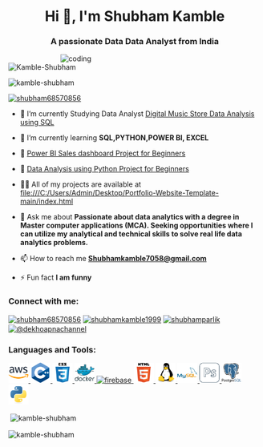 

<h1 align="center">Hi 👋, I'm Shubham Kamble</h1>
<h3 align="center">A passionate Data Data Analyst from India</h3>

<img align="right" alt="coding" width="400" src="https://user-images.githubusercontent.com/55389276/140866485-8fb1c876-9a8f-4d6a-98dc-08c4981eaf70.gif">
<p align="left"> <img src="https://komarev.com/ghpvc/?username=Kamble-Shubham&label=Profile%20views&color=0e75b6&style=flat" alt="Kamble-Shubham" /> </p>

<p align="left"> <img src="https://komarev.com/ghpvc/?username=kamble-shubham&label=Profile%20views&color=0e75b6&style=flat" alt="kamble-shubham" /> </p>

<p align="left"> <a href="https://twitter.com/shubham68570856" target="blank"><img src="https://img.shields.io/twitter/follow/shubham68570856?logo=twitter&style=for-the-badge" alt="shubham68570856" /></a> </p>

- 🔭 I’m currently Studying Data Analyst [Digital Music Store Data Analysis using SQL](https://github.com/Kamble-Shubham/SQL_Music_Store_Analysis/blob/main/Music_Store_Query.sql)

- 🌱 I’m currently learning **SQL,PYTHON,POWER BI, EXCEL**

- 👯 [Power BI Sales dashboard Project for Beginners](https://github.com/Kamble-Shubham/Madhav_Store_Analysis_PowerBI/blob/main/Madhav%20Store%20dashboard.jpg)

- 🤝 [Data Analysis using Python Project for Beginners](https://github.com/Kamble-Shubham/Python_Diwali_Sales_Analysis/blob/main/Diwali_Sales_Analysis.ipynb)

- 👨‍💻 All of my projects are available at [file:///C:/Users/Admin/Desktop/Portfolio-Website-Template-main/index.html](file:///C:/Users/Admin/Desktop/Portfolio-Website-Template-main/index.html)

- 💬 Ask me about **Passionate about data analytics with a degree in Master computer applications (MCA). Seeking opportunities where I can utilize my analytical and technical skills to solve real life data analytics problems.**

- 📫 How to reach me **Shubhamkamble7058@gmail.com**

- ⚡ Fun fact **I am funny**

<h3 align="left">Connect with me:</h3>
<p align="left">
<a href="https://twitter.com/shubham68570856" target="blank"><img align="center" src="https://raw.githubusercontent.com/rahuldkjain/github-profile-readme-generator/master/src/images/icons/Social/twitter.svg" alt="shubham68570856" height="30" width="40" /></a>
<a href="https://linkedin.com/in/shubhamkamble1999" target="blank"><img align="center" src="https://raw.githubusercontent.com/rahuldkjain/github-profile-readme-generator/master/src/images/icons/Social/linked-in-alt.svg" alt="shubhamkamble1999" height="30" width="40" /></a>
<a href="https://instagram.com/shubhamparlik" target="blank"><img align="center" src="https://raw.githubusercontent.com/rahuldkjain/github-profile-readme-generator/master/src/images/icons/Social/instagram.svg" alt="shubhamparlik" height="30" width="40" /></a>
<a href="https://www.youtube.com/c/@dekhoapnachannel" target="blank"><img align="center" src="https://raw.githubusercontent.com/rahuldkjain/github-profile-readme-generator/master/src/images/icons/Social/youtube.svg" alt="@dekhoapnachannel" height="30" width="40" /></a>
</p>

<h3 align="left">Languages and Tools:</h3>
<p align="left"> <a href="https://aws.amazon.com" target="_blank" rel="noreferrer"> <img src="https://raw.githubusercontent.com/devicons/devicon/master/icons/amazonwebservices/amazonwebservices-original-wordmark.svg" alt="aws" width="40" height="40"/> </a> <a href="https://www.w3schools.com/cpp/" target="_blank" rel="noreferrer"> <img src="https://raw.githubusercontent.com/devicons/devicon/master/icons/cplusplus/cplusplus-original.svg" alt="cplusplus" width="40" height="40"/> </a> <a href="https://www.w3schools.com/css/" target="_blank" rel="noreferrer"> <img src="https://raw.githubusercontent.com/devicons/devicon/master/icons/css3/css3-original-wordmark.svg" alt="css3" width="40" height="40"/> </a> <a href="https://www.docker.com/" target="_blank" rel="noreferrer"> <img src="https://raw.githubusercontent.com/devicons/devicon/master/icons/docker/docker-original-wordmark.svg" alt="docker" width="40" height="40"/> </a> <a href="https://firebase.google.com/" target="_blank" rel="noreferrer"> <img src="https://www.vectorlogo.zone/logos/firebase/firebase-icon.svg" alt="firebase" width="40" height="40"/> </a> <a href="https://www.w3.org/html/" target="_blank" rel="noreferrer"> <img src="https://raw.githubusercontent.com/devicons/devicon/master/icons/html5/html5-original-wordmark.svg" alt="html5" width="40" height="40"/> </a> <a href="https://www.linux.org/" target="_blank" rel="noreferrer"> <img src="https://raw.githubusercontent.com/devicons/devicon/master/icons/linux/linux-original.svg" alt="linux" width="40" height="40"/> </a> <a href="https://www.mysql.com/" target="_blank" rel="noreferrer"> <img src="https://raw.githubusercontent.com/devicons/devicon/master/icons/mysql/mysql-original-wordmark.svg" alt="mysql" width="40" height="40"/> </a> <a href="https://www.photoshop.com/en" target="_blank" rel="noreferrer"> <img src="https://raw.githubusercontent.com/devicons/devicon/master/icons/photoshop/photoshop-line.svg" alt="photoshop" width="40" height="40"/> </a> <a href="https://www.postgresql.org" target="_blank" rel="noreferrer"> <img src="https://raw.githubusercontent.com/devicons/devicon/master/icons/postgresql/postgresql-original-wordmark.svg" alt="postgresql" width="40" height="40"/> </a> <a href="https://www.python.org" target="_blank" rel="noreferrer"> <img src="https://raw.githubusercontent.com/devicons/devicon/master/icons/python/python-original.svg" alt="python" width="40" height="40"/> </a> </p>

<p>&nbsp;<img align="center" src="https://github-readme-stats.vercel.app/api?username=kamble-shubham&show_icons=true&locale=en" alt="kamble-shubham" /></p>

<p><img align="center" src="https://github-readme-streak-stats.herokuapp.com/?user=kamble-shubham&" alt="kamble-shubham" /></p>
